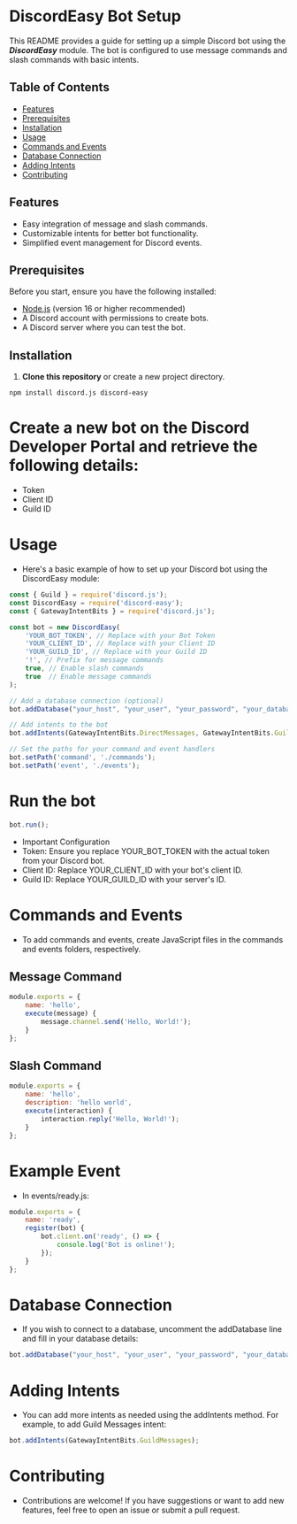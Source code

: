 # DiscordEasy Bot Setup

This README provides a guide for setting up a simple Discord bot using the ***DiscordEasy*** module. The bot is configured to use message commands and slash commands with basic intents.

## Table of Contents

- [Features](#features)
- [Prerequisites](#prerequisites)
- [Installation](#installation)
- [Usage](#usage)
- [Commands and Events](#commands-and-events)
- [Database Connection](#database-connection)
- [Adding Intents](#adding-intents)
- [Contributing](#contributing)

## Features

- Easy integration of message and slash commands.
- Customizable intents for better bot functionality.
- Simplified event management for Discord events.
  
## Prerequisites

Before you start, ensure you have the following installed:

- [Node.js](https://nodejs.org/) (version 16 or higher recommended)
- A Discord account with permissions to create bots.
- A Discord server where you can test the bot.

## Installation

1. **Clone this repository** or create a new project directory.
   
```
npm install discord.js discord-easy
```

# Create a new bot on the Discord Developer Portal and retrieve the following details:

- Token
- Client ID
- Guild ID
# Usage
- Here's a basic example of how to set up your Discord bot using the DiscordEasy module:

```js
const { Guild } = require('discord.js');
const DiscordEasy = require('discord-easy');
const { GatewayIntentBits } = require('discord.js');

const bot = new DiscordEasy(
    'YOUR_BOT_TOKEN', // Replace with your Bot Token
    'YOUR_CLIENT_ID', // Replace with your Client ID
    'YOUR_GUILD_ID', // Replace with your Guild ID
    '!', // Prefix for message commands
    true, // Enable slash commands
    true  // Enable message commands
);

// Add a database connection (optional)
bot.addDatabase("your_host", "your_user", "your_password", "your_database");

// Add intents to the bot
bot.addIntents(GatewayIntentBits.DirectMessages, GatewayIntentBits.GuildMembers); // Add necessary intents

// Set the paths for your command and event handlers
bot.setPath('command', './commands');
bot.setPath('event', './events');
```

# Run the bot

```js
bot.run();
```
- Important Configuration
- Token: Ensure you replace YOUR_BOT_TOKEN with the actual token from your Discord bot.
- Client ID: Replace YOUR_CLIENT_ID with your bot's client ID.
- Guild ID: Replace YOUR_GUILD_ID with your server's ID.

# Commands and Events
- To add commands and events, create JavaScript files in the commands and events folders, respectively.

## Message Command

```js
module.exports = {
    name: 'hello',
    execute(message) {
        message.channel.send('Hello, World!');
    }
};
```

## Slash Command

```js
module.exports = {
    name: 'hello',
    description: 'hello world',
    execute(interaction) {
        interaction.reply('Hello, World!');
    }
};
```

# Example Event
- In events/ready.js:

```js
module.exports = {
    name: 'ready',
    register(bot) {
        bot.client.on('ready', () => {
            console.log('Bot is online!');
        });
    }
};
```

# Database Connection
- If you wish to connect to a database, uncomment the addDatabase line and fill in your database details:

```js
bot.addDatabase("your_host", "your_user", "your_password", "your_database");
```

# Adding Intents
- You can add more intents as needed using the addIntents method. For example, to add Guild Messages intent:

```js
bot.addIntents(GatewayIntentBits.GuildMessages);
```

# Contributing
- Contributions are welcome! If you have suggestions or want to add new features, feel free to open an issue or submit a pull request.
